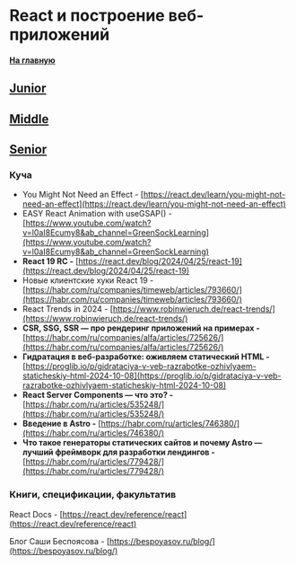 # React и построение веб-приложений

#### [На главную](README.md)

## [Junior](REACT_AND_OTHERS/Junior.md)

## [Middle](REACT_AND_OTHERS/Middle.md)

## [Senior](REACT_AND_OTHERS/Senior.md)

### Куча

- You Might Not Need an Effect - [https://react.dev/learn/you-might-not-need-an-effect](https://react.dev/learn/you-might-not-need-an-effect)
- EASY React Animation with useGSAP() - [https://www.youtube.com/watch?v=l0aI8Ecumy8&ab_channel=GreenSockLearning](https://www.youtube.com/watch?v=l0aI8Ecumy8&ab_channel=GreenSockLearning)
- **React 19 RC -** [https://react.dev/blog/2024/04/25/react-19](https://react.dev/blog/2024/04/25/react-19)
- Новые клиентские хуки React 19 - [https://habr.com/ru/companies/timeweb/articles/793660/](https://habr.com/ru/companies/timeweb/articles/793660/)
- React Trends in 2024 - [https://www.robinwieruch.de/react-trends/](https://www.robinwieruch.de/react-trends/)
- **CSR, SSG, SSR — про рендеринг приложений на примерах -** [https://habr.com/ru/companies/alfa/articles/725626/](https://habr.com/ru/companies/alfa/articles/725626/)
- **Гидратация в веб-разработке: оживляем статический HTML -** [https://proglib.io/p/gidrataciya-v-veb-razrabotke-ozhivlyaem-staticheskiy-html-2024-10-08](https://proglib.io/p/gidrataciya-v-veb-razrabotke-ozhivlyaem-staticheskiy-html-2024-10-08)
- **React Server Components — что это? -** [https://habr.com/ru/articles/535248/](https://habr.com/ru/articles/535248/)
- **Введение в Astro -** [https://habr.com/ru/articles/746380/](https://habr.com/ru/articles/746380/)
- **Что такое генераторы статических сайтов и почему Astro — лучший фреймворк для разработки лендингов -** [https://habr.com/ru/articles/779428/](https://habr.com/ru/articles/779428/)

### Книги, спецификации, факультатив

React Docs - [https://react.dev/reference/react](https://react.dev/reference/react)

Блог Саши Беспоясова - [https://bespoyasov.ru/blog/](https://bespoyasov.ru/blog/)
